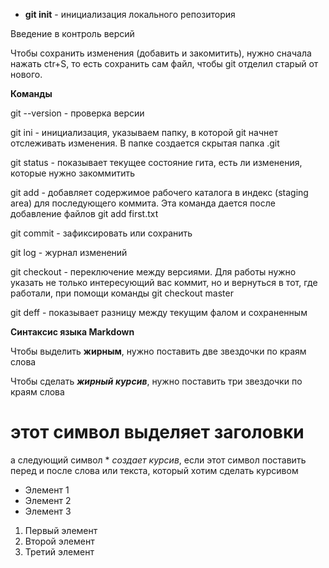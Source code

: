 - **git init** - инициализация локального репозитория

Введение в контроль версий

Чтобы сохранить изменения (добавить и закомитить), нужно сначала нажать ctr+S, то есть сохранить сам файл, чтобы git отделил старый от нового.

**Команды**

git --version - проверка версии

git ini - инициализация, указываем папку, в которой git начнет отслеживать изменения. В папке создается скрытая папка .git

git status - показывает текущее состояние гита, есть ли изменения, которые нужно закоммитить

git add - добавляет содержимое рабочего каталога в индекс (staging area) для последующего коммита. Эта команда дается после добавление файлов git add first.txt

git commit - зафиксировать или сохранить

git log - журнал изменений

git checkout - переключение между версиями. Для работы нужно указать не только интересующий вас коммит, но и вернуться в тот, где работали, при помощи команды git checkout master

git deff - показывает разницу между текущим фалом и сохраненным

**Синтаксис языка Markdown**

Чтобы выделить **жирным**, нужно поставить две звездочки по краям слова

Чтобы сделать ***жирный курсив***, нужно поставить три звездочки по краям слова

# этот символ выделяет заголовки

а следующий символ * *создает курсив*, если этот символ поставить перед и после слова или текста, который хотим сделать курсивом 

* Элемент 1
* Элемент 2
* Элемент 3

1. Первый элемент
2. Второй элемент
3. Третий элемент


